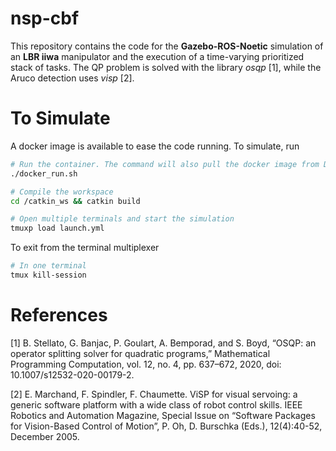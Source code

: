 # nsp-cbf
This repository contains the code for the **Gazebo-ROS-Noetic** simulation of an **LBR iiwa** manipulator and the execution of a time-varying prioritized stack of tasks. The QP problem is solved with the library *osqp* [1], while the Aruco detection uses *visp* [2].

# To Simulate

A docker image is available to ease the code running. To simulate, run

```bash
# Run the container. The command will also pull the docker image from DockerHub
./docker_run.sh
```
```bash
# Compile the workspace
cd /catkin_ws && catkin build
```
```bash
# Open multiple terminals and start the simulation
tmuxp load launch.yml
```
To exit from the terminal multiplexer
```bash
# In one terminal
tmux kill-session
```


# References

[1] B. Stellato, G. Banjac, P. Goulart, A. Bemporad, and S. Boyd, “OSQP: an operator splitting solver for quadratic programs,” Mathematical Programming Computation, vol. 12, no. 4, pp. 637–672, 2020, doi: 10.1007/s12532-020-00179-2.

[2] E. Marchand, F. Spindler, F. Chaumette. ViSP for visual servoing: a generic software platform with a wide class of robot control skills. IEEE Robotics and Automation Magazine, Special Issue on “Software Packages for Vision-Based Control of Motion”, P. Oh, D. Burschka (Eds.), 12(4):40-52, December 2005.
